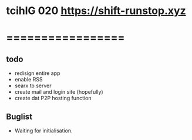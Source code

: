 # tcihlG 020 https://shift-runstop.xyz

# =================


## 



## todo

- redisign entire app
- enable RSS
- searx to server
- create mail and login site (hopefully)
- create dat P2P hosting function

## Buglist

- Waiting for initialisation.